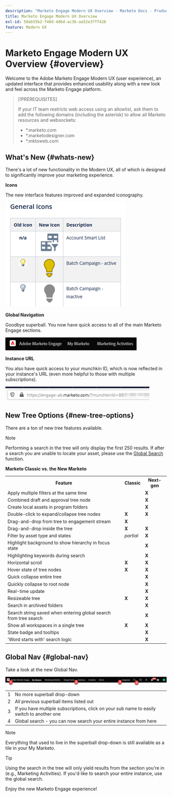 ```yaml
---
description: "Marketo Engage Modern UX Overview - Marketo Docs - Product Documentation"
title: Marketo Engage Modern UX Overview
exl-id: 50ab55b2-f40d-4dbd-ac3b-aa52e37ff426
feature: Modern UX
---
```

# Marketo Engage Modern UX Overview {#overview}

Welcome to the Adobe Marketo Engage Modern UX (user experience), an updated interface that provides enhanced usability along with a new look and feel across the Marketo Engage platform.

>[!PREREQUISITES]
>
>If your IT team restricts web access using an allowlist, ask them to add the following domains (including the asterisk) to allow all Marketo resources and websockets:
>
>* *.marketo.com
>* *.marketodesigner.com
>* *.mktoweb.com

## What's New {#whats-new}

There's a lot of new functionality in the Modern UX, all of which is designed to significantly improve your marketing experience.

**Icons**

The new interface features improved and expanded iconography.

![](assets/overview-2.png)

**Global Navigation**

Goodbye superball. You now have quick access to all of the main Marketo Engage sections.

![](assets/overview-5.png)

**Instance URL**

You also have quick access to your munchkin ID, which is now reflected in your instance's URL (even more helpful to those with multiple subscriptions).

![](assets/overview-6.png)

## New Tree Options {#new-tree-options}

There are a ton of new tree features available.

>[!NOTE]
>
>Performing a search in the tree will only display the first 250 results. If after a search you are unable to locate your asset, please use the [Global Search](/help/marketo/product-docs/marketo-engage-modern-ux/using-the-global-search.md) function.

**Marketo Classic vs. the New Marketo**

<table>
 <tbody>
  <tr>
   <th>Feature</th>
   <th>Classic</th>
   <th>Next-gen</th>
  </tr>
  <tr>
   <td>Apply multiple filters at the same time</td>
   <td></td>
   <td><strong>X</strong></td>
  </tr>
  <tr>
   <td>Combined draft and approval tree node</td>
   <td></td>
   <td><strong>X</strong></td>
  </tr>
  <tr>
   <td>Create local assets in program folders</td>
   <td></td>
   <td><strong>X</strong></td>
  </tr>
  <tr>
   <td>Double-click to expand/collapse tree nodes</td>
   <td><strong>X</strong></td>
   <td><strong>X</strong></td>
  </tr>
  <tr>
   <td>Drag-and-drop from tree to engagement stream</td>
   <td><strong>X</strong></td>
   <td></td>
  </tr>
  <tr>
   <td>Drag-and-drop inside the tree</td>
   <td><strong>X</strong></td>
   <td><strong>X</strong></td>
  </tr>
  <tr>
   <td>Filter by asset type and states</td>
   <td><i>partial</i></td>
   <td><strong>X</strong></td>
  </tr>
  <tr>
   <td>Highlight background to show hierarchy in focus state</td>
   <td></td>
   <td><strong>X</strong></td>
  </tr>
  <tr>
   <td>Highlighting keywords during search</td>
   <td></td>
   <td><strong>X</strong></td>
  </tr>
  <tr>
   <td>Horizontal scroll</td>
   <td><strong>X</strong></td>
   <td><strong>X</strong></td>
  </tr>
  <tr>
   <td>Hover state of tree nodes</td>
   <td><strong>X</strong></td>
   <td><strong>X</strong></td>
  </tr>
  <tr>
   <td>Quick collapse entire tree</td>
   <td></td>
   <td><strong>X</strong></td>
  </tr>
  <tr>
   <td>Quickly collapse to root node</td>
   <td></td>
   <td><strong>X</strong></td>
  </tr>
  <tr>
   <td>Real-time update</td>
   <td></td>
   <td><strong>X</strong></td>
  </tr>
  <tr>
   <td>Resizeable tree</td>
   <td><strong>X</strong></td>
   <td><strong>X</strong></td>
  </tr>
  <tr>
   <td>Search in archived folders</td>
   <td></td>
   <td><strong>X</strong></td>
  </tr>
  <tr>
   <td>Search string saved when entering global search from tree search</td>
   <td></td>
   <td><strong>X</strong></td>
  </tr>
  <tr>
   <td>Show all workspaces in a single tree</td>
   <td><strong>X</strong></td>
   <td><strong>X</strong></td>
  </tr>
  <tr>
   <td>State badge and tooltips</td>
   <td></td>
   <td><strong>X</strong></td>
  </tr>
  <tr>
   <td>'Word starts with' search logic</td>
   <td></td>
   <td><strong>X</strong></td>
  </tr>
 </tbody>
</table>

## Global Nav {#global-nav}

Take a look at the new Global Nav.

![](assets/overview-7.png)

<table>
 <tbody>
  <tr>
   <td>1</td>
   <td>No more superball drop-down</td>
  </tr>
  <tr>
   <td>2</td>
   <td>All previous superball items listed out</td>
  </tr>
  <tr>
  <tr>
   <td>3</td>
   <td>If you have multiple subscriptions, click on your sub name to easily switch to another one</td>
  </tr>
  <tr>
   <td>4</td>
   <td>Global search - you can now search your entire instance from here</td>
  </tr>
 </tbody>
</table>

>[!NOTE]
>
>Everything that used to live in the superball drop-down is still available as a tile in your My Marketo.

>[!TIP]
>
>Using the search in the tree will only yield results from the section you're in (e.g., Marketing Activities). If you'd like to search your entire instance, use the global search.

Enjoy the new Marketo Engage experience!
